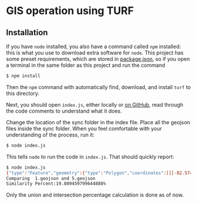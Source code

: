 # GIS operation using TURF

## Installation

If you have `node` installed, you also have a command called `npm` installed:
this is what you use to download extra software for `node`. This project has
some preset requirements, which are stored in [package.json](package.json),
so if you open a terminal in the same folder as this project and run the command

```sh
$ npm install
```

Then the `npm` command with automatically find, download, and install `turf`
to this directory.

Next, you should open `index.js`, either locally or
[on GitHub](index.js), read through the code comments to understand what it does.

Change the location of the sync folder in the index file. Place all the geojson files inside the sync folder.
When you feel comfortable with your understanding of the process, run it:
```sh
$ node index.js
```

This tells `node` to run the code in `index.js`. That should quickly report:

```sh
$ node index.js
{"type":"Feature","geometry":{"type":"Polygon","coordinates":[[[-82.574787,35.594087],[-82.574787,35.615581],[-82.545261,35.615581],[-82.545261,35.602602],[-82.52964,35.602602],[-82.52964,35.585153],[-82.560024,35.585153],[-82.560024,35.594087],[-82.574787,35.594087]]]},"properties":{"fill":"#0f0"}}
Comparing  1.geojson and 5.geojson
Similarity Percent:19.809459799644888%
```

Only the union and intersection percentage calculation is done as of now.
